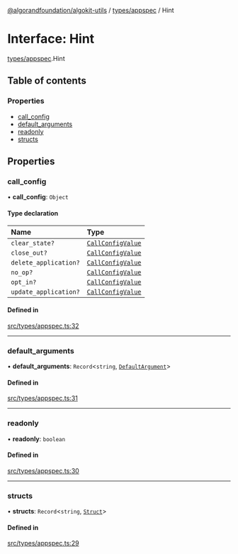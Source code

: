 [@algorandfoundation/algokit-utils](../README.md) / [types/appspec](../modules/types_appspec.md) / Hint

# Interface: Hint

[types/appspec](../modules/types_appspec.md).Hint

## Table of contents

### Properties

- [call\_config](types_appspec.Hint.md#call_config)
- [default\_arguments](types_appspec.Hint.md#default_arguments)
- [readonly](types_appspec.Hint.md#readonly)
- [structs](types_appspec.Hint.md#structs)

## Properties

### call\_config

• **call\_config**: `Object`

#### Type declaration

| Name | Type |
| :------ | :------ |
| `clear_state?` | [`CallConfigValue`](../modules/types_appspec.md#callconfigvalue) |
| `close_out?` | [`CallConfigValue`](../modules/types_appspec.md#callconfigvalue) |
| `delete_application?` | [`CallConfigValue`](../modules/types_appspec.md#callconfigvalue) |
| `no_op?` | [`CallConfigValue`](../modules/types_appspec.md#callconfigvalue) |
| `opt_in?` | [`CallConfigValue`](../modules/types_appspec.md#callconfigvalue) |
| `update_application?` | [`CallConfigValue`](../modules/types_appspec.md#callconfigvalue) |

#### Defined in

[src/types/appspec.ts:32](https://github.com/algorandfoundation/algokit-utils-ts/blob/main/src/types/appspec.ts#L32)

___

### default\_arguments

• **default\_arguments**: `Record`<`string`, [`DefaultArgument`](types_appspec.DefaultArgument.md)\>

#### Defined in

[src/types/appspec.ts:31](https://github.com/algorandfoundation/algokit-utils-ts/blob/main/src/types/appspec.ts#L31)

___

### readonly

• **readonly**: `boolean`

#### Defined in

[src/types/appspec.ts:30](https://github.com/algorandfoundation/algokit-utils-ts/blob/main/src/types/appspec.ts#L30)

___

### structs

• **structs**: `Record`<`string`, [`Struct`](types_appspec.Struct.md)\>

#### Defined in

[src/types/appspec.ts:29](https://github.com/algorandfoundation/algokit-utils-ts/blob/main/src/types/appspec.ts#L29)
